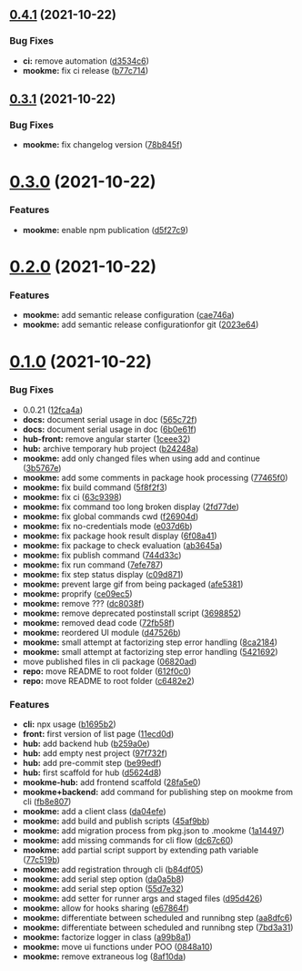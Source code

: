## [0.4.1](https://github.com/Escape-Technologies/mookme/compare/v0.4.0...v0.4.1) (2021-10-22)


### Bug Fixes

* **ci:** remove automation ([d3534c6](https://github.com/Escape-Technologies/mookme/commit/d3534c6669e215ad9b26249f01a1b73b82ba5f9b))
* **mookme:** fix ci release ([b77c714](https://github.com/Escape-Technologies/mookme/commit/b77c71464a8fa607dfaf6324dff9c82fcfb9b724))

## [0.3.1](https://github.com/Escape-Technologies/mookme/compare/v0.3.0...v0.3.1) (2021-10-22)


### Bug Fixes

* **mookme:** fix changelog version ([78b845f](https://github.com/Escape-Technologies/mookme/commit/78b845f8c34a4e0d763a39bf05c85cba06e05967))

# [0.3.0](https://github.com/Escape-Technologies/mookme/compare/v0.2.0...v0.3.0) (2021-10-22)


### Features

* **mookme:** enable npm publication ([d5f27c9](https://github.com/Escape-Technologies/mookme/commit/d5f27c9b1617109fd58c11f79f65a645a5560344))

# [0.2.0](https://github.com/Escape-Technologies/mookme/compare/v0.1.0...v0.2.0) (2021-10-22)


### Features

* **mookme:** add semantic release configuration ([cae746a](https://github.com/Escape-Technologies/mookme/commit/cae746af32a3955243d3d3f5369d99ae7a9e40ec))
* **mookme:** add semantic release configurationfor git ([2023e64](https://github.com/Escape-Technologies/mookme/commit/2023e6486093fe8de1d21a6ac76d7310d7160692))

# [0.1.0](https://github.com/Escape-Technologies/mookme/compare/v0.0.21...v0.1.0) (2021-10-22)


### Bug Fixes

* 0.0.21 ([12fca4a](https://github.com/Escape-Technologies/mookme/commit/12fca4a05aea9d19b74b1a42868cb99925209d7d))
* **docs:** document serial usage in doc ([565c72f](https://github.com/Escape-Technologies/mookme/commit/565c72fb3b05f67db8324c16e276b48604dd612f))
* **docs:** document serial usage in doc ([6b0e61f](https://github.com/Escape-Technologies/mookme/commit/6b0e61fa94261aa4a986d88d62f39dea6271364b))
* **hub-front:** remove angular starter ([1ceee32](https://github.com/Escape-Technologies/mookme/commit/1ceee32cfa042b834c415aa9c3079883bf4b9af6))
* **hub:** archive temporary hub project ([b24248a](https://github.com/Escape-Technologies/mookme/commit/b24248a109f77cdb615c4b259ede6bb767fc481b))
* **mookme:** add only changed files when using add and continue ([3b5767e](https://github.com/Escape-Technologies/mookme/commit/3b5767e62e76cdea598d4a1b93fc4489e747155a))
* **mookme:** add some comments in package hook processing ([77465f0](https://github.com/Escape-Technologies/mookme/commit/77465f0a2e14fd7ca24698a2b1ba4e854c1f5a34))
* **mookme:** fix build command ([5f8f2f3](https://github.com/Escape-Technologies/mookme/commit/5f8f2f3bb7bbfd2003c3583457f04d5260ccf62f))
* **mookme:** fix ci ([63c9398](https://github.com/Escape-Technologies/mookme/commit/63c9398f592f13c527c09e1d351de046ec7ef381))
* **mookme:** fix command too long broken display ([2fd77de](https://github.com/Escape-Technologies/mookme/commit/2fd77de06885c1b96cf75692b7a22fecbbd68123))
* **mookme:** fix global commands cwd ([f26904d](https://github.com/Escape-Technologies/mookme/commit/f26904d8a491bef77eb6896b8061f14846ae090c))
* **mookme:** fix no-credentials mode ([e037d6b](https://github.com/Escape-Technologies/mookme/commit/e037d6bb2a398fcafff499ff9f8e0f281da0c41b))
* **mookme:** fix package hook result display ([6f08a41](https://github.com/Escape-Technologies/mookme/commit/6f08a4158475384b6d6382387580991f23583049))
* **mookme:** fix package to check evaluation ([ab3645a](https://github.com/Escape-Technologies/mookme/commit/ab3645a1471de1d7d67dab0cab5950a17500e7ce))
* **mookme:** fix publish command ([744d33c](https://github.com/Escape-Technologies/mookme/commit/744d33cef3f7bab106428988ac592d1acdfd1520))
* **mookme:** fix run command ([7efe787](https://github.com/Escape-Technologies/mookme/commit/7efe78754ff920be0a4b50f8ee537a84c4ef8e3f))
* **mookme:** fix step status display ([c09d871](https://github.com/Escape-Technologies/mookme/commit/c09d8713881cb6909670723307ff4926437ce422))
* **mookme:** prevent large gif from being packaged ([afe5381](https://github.com/Escape-Technologies/mookme/commit/afe53813ffe3f77bb5590fb957d7c257f46a804c))
* **mookme:** proprify ([ce09ec5](https://github.com/Escape-Technologies/mookme/commit/ce09ec584704f2785fb67b427377354f52abf585))
* **mookme:** remove ??? ([dc8038f](https://github.com/Escape-Technologies/mookme/commit/dc8038fc4936ee6f678961df667bf89236165848))
* **mookme:** remove deprecated postinstall script ([3698852](https://github.com/Escape-Technologies/mookme/commit/369885200be5a200a6160c07529bab54bf3c5548))
* **mookme:** removed dead code ([72fb58f](https://github.com/Escape-Technologies/mookme/commit/72fb58f0d4622c29975a7feece52c203c49a75bd))
* **mookme:** reordered UI module ([d47526b](https://github.com/Escape-Technologies/mookme/commit/d47526b98fe0bafeaf50f13fc65bfdd6453cd6b3))
* **mookme:** small attempt at factorizing step error handling ([8ca2184](https://github.com/Escape-Technologies/mookme/commit/8ca21844e45388a32beb4f624d227b8b684d21f3))
* **mookme:** small attempt at factorizing step error handling ([5421692](https://github.com/Escape-Technologies/mookme/commit/5421692a79310f3c54e3dcaecb24f8f728bfe388))
* move published files in cli package ([06820ad](https://github.com/Escape-Technologies/mookme/commit/06820ad55b5f178eaa58edde70eea15793ea452e))
* **repo:** move README to root folder ([612f0c0](https://github.com/Escape-Technologies/mookme/commit/612f0c07d4303886682a05235252f87b55fa68bf))
* **repo:** move README to root folder ([c6482e2](https://github.com/Escape-Technologies/mookme/commit/c6482e29bc14dbe9fd7eb7b18eae0c63d69a0044))


### Features

* **cli:** npx usage ([b1695b2](https://github.com/Escape-Technologies/mookme/commit/b1695b29500cbe685909350fc33d550df7b71b69))
* **front:** first version of list page ([11ecd0d](https://github.com/Escape-Technologies/mookme/commit/11ecd0d94b02817a3fb17c60d62168c3c2e2fba4))
* **hub:** add backend hub ([b259a0e](https://github.com/Escape-Technologies/mookme/commit/b259a0e8086dfc6be0bb6b3fe3b1ae0722ecdf33))
* **hub:** add empty nest project ([97f732f](https://github.com/Escape-Technologies/mookme/commit/97f732fed5734dcfa1fd3ec1599b73e96152b9db))
* **hub:** add pre-commit step ([be99edf](https://github.com/Escape-Technologies/mookme/commit/be99edfd55d74a57bc529fe5e5f9fa3e6f1dce9a))
* **hub:** first scaffold for hub ([d5624d8](https://github.com/Escape-Technologies/mookme/commit/d5624d82327382e95d360285fff54f5eaae56fd0))
* **mookme-hub:** add frontend scaffold ([28fa5e0](https://github.com/Escape-Technologies/mookme/commit/28fa5e009cbea082f289f880c1483f15bcf6bbfd))
* **mookme+backend:** add command for publishing step on mookme from cli ([fb8e807](https://github.com/Escape-Technologies/mookme/commit/fb8e807fd99ffc19ce4cade42d031078b5c3e7f1))
* **mookme:** add a client class ([da04efe](https://github.com/Escape-Technologies/mookme/commit/da04efef9611542a18ef6877893bcbe00c6faa0d))
* **mookme:** add build and publish scripts ([45af9bb](https://github.com/Escape-Technologies/mookme/commit/45af9bbb27abeca3a651fb825e92f9c0aebe2ae4))
* **mookme:** add migration process from pkg.json to .mookme ([1a14497](https://github.com/Escape-Technologies/mookme/commit/1a14497a0dce66503e7faccc463737f5737467b2))
* **mookme:** add missing commands for cli flow ([dc67c60](https://github.com/Escape-Technologies/mookme/commit/dc67c60ea81a5c2fb9ab3a30ac311124517fd9c3))
* **mookme:** add partial script support by extending path variable ([77c519b](https://github.com/Escape-Technologies/mookme/commit/77c519bead0f9c4602aea465dc3fb2dbdaf9ac05))
* **mookme:** add registration through cli ([b84df05](https://github.com/Escape-Technologies/mookme/commit/b84df05183783f166e35391c2b886d0ac619b0be))
* **mookme:** add serial step option ([da0a5b8](https://github.com/Escape-Technologies/mookme/commit/da0a5b8b1b1891b613644e918958f5b8f03e32bf))
* **mookme:** add serial step option ([55d7e32](https://github.com/Escape-Technologies/mookme/commit/55d7e32ac36c6f6d7ae258045945b28248342d35))
* **mookme:** add setter for runner args and staged files ([d95d426](https://github.com/Escape-Technologies/mookme/commit/d95d4265b9c907d7a9405d69df6ff0f679a0ff33))
* **mookme:** allow for hooks sharing ([e67864f](https://github.com/Escape-Technologies/mookme/commit/e67864ff77f40239a4ad3c0364a34b1ff35c4701))
* **mookme:** differentiate between scheduled and runnibng step ([aa8dfc6](https://github.com/Escape-Technologies/mookme/commit/aa8dfc634bfb9e31bc379cbc4d564e38e6850d8d))
* **mookme:** differentiate between scheduled and runnibng step ([7bd3a31](https://github.com/Escape-Technologies/mookme/commit/7bd3a31a3b09264cd6112c241d61e1aa3f4ebb84))
* **mookme:** factorize logger in class ([a99b8a1](https://github.com/Escape-Technologies/mookme/commit/a99b8a17f5150ba326b6307936b63e9f664af775))
* **mookme:** move ui functions under POO ([0848a10](https://github.com/Escape-Technologies/mookme/commit/0848a1047d67c63d190cfdcaf44e49182c3135cc))
* **mookme:** remove extraneous log ([8af10da](https://github.com/Escape-Technologies/mookme/commit/8af10da036247d82d3708c8b68927ab8a989bc1c))
